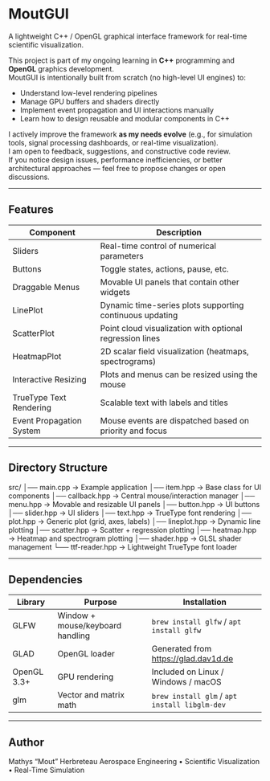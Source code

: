 # MoutGUI

A lightweight C++ / OpenGL graphical interface framework for real-time scientific visualization.

This project is part of my ongoing learning in **C++** programming and **OpenGL** graphics development.  
MoutGUI is intentionally built from scratch (no high-level UI engines) to:

- Understand low-level rendering pipelines
- Manage GPU buffers and shaders directly
- Implement event propagation and UI interactions manually
- Learn how to design reusable and modular components in C++

I actively improve the framework **as my needs evolve** (e.g., for simulation tools, signal processing dashboards, or real-time visualization).  
I am open to feedback, suggestions, and constructive code review.  
If you notice design issues, performance inefficiencies, or better architectural approaches — feel free to propose changes or open discussions.

---

## Features

| Component | Description |
|---------|-------------|
| Sliders | Real-time control of numerical parameters |
| Buttons | Toggle states, actions, pause, etc. |
| Draggable Menus | Movable UI panels that contain other widgets |
| LinePlot | Dynamic time-series plots supporting continuous updating |
| ScatterPlot | Point cloud visualization with optional regression lines |
| HeatmapPlot | 2D scalar field visualization (heatmaps, spectrograms) |
| Interactive Resizing | Plots and menus can be resized using the mouse |
| TrueType Text Rendering | Scalable text with labels and titles |
| Event Propagation System | Mouse events are dispatched based on priority and focus |

---

## Directory Structure

src/
│── main.cpp            → Example application
│── item.hpp            → Base class for UI components
│── callback.hpp        → Central mouse/interaction manager
│── menu.hpp            → Movable and resizable UI panels
│── button.hpp          → UI buttons
│── slider.hpp          → UI sliders
│── text.hpp            → TrueType font rendering
│── plot.hpp            → Generic plot (grid, axes, labels)
│── lineplot.hpp        → Dynamic line plotting
│── scatter.hpp         → Scatter + regression plotting
│── heatmap.hpp         → Heatmap and spectrogram plotting
│── shader.hpp          → GLSL shader management
└── ttf-reader.hpp      → Lightweight TrueType font loader

---

## Dependencies

| Library | Purpose | Installation |
|--------|---------|---------------|
| GLFW | Window + mouse/keyboard handling | `brew install glfw` / `apt install glfw` |
| GLAD | OpenGL loader | Generated from https://glad.dav1d.de |
| OpenGL 3.3+ | GPU rendering | Included on Linux / Windows / macOS |
| glm | Vector and matrix math | `brew install glm` / `apt install libglm-dev` |

---

## Author

Mathys “Mout” Herbreteau
Aerospace Engineering • Scientific Visualization • Real-Time Simulation

